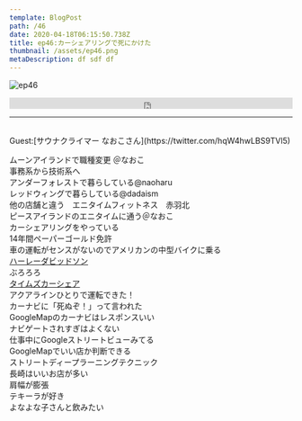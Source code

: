 ```yaml
---  
template: BlogPost  
path: /46  
date: 2020-04-18T06:15:50.738Z  
title: ep46:カーシェアリングで死にかけた
thumbnail: /assets/ep46.png
metaDescription: df sdf df  
---  
```

![ep46](/assets/ep46.png)  

<iframe width="100%" height="20" scrolling="no" frameborder="no" allow="autoplay" src="https://w.soundcloud.com/player/?url=https%3A//api.soundcloud.com/tracks/797381428&amp;color=%23ff5500&amp;inverse=false&amp;auto_play=false&amp;show_user=true"></iframe>

</br>


***
  
</br>
Guest:[サウナクライマー なおこさん](https://twitter.com/hqW4hwLBS9TVl5)  
<p>ムーンアイランドで職種変更 ＠なおこ<br>事務系から技術系へ<br>アンダーフォレストで暮らしている@naoharu<br>レッドウィングで暮らしている@dadaism<br>他の店舗と違う　エニタイムフィットネス　赤羽北<br>ピースアイランドのエニタイムに通う＠なおこ<br>カーシェアリングをやっている<br>14年間ペーパーゴールド免許<br>車の運転がセンスがないのでアメリカンの中型バイクに乗る<br><a rel="noreferrer noopener" href="http://www.harley-davidson.com/jp/ja/index.html" target="_blank">ハーレーダビッドソン</a><br>ぶろろろ<br><a href="http://share.timescar.jp/">タイムズカーシェア</a><br>アクアラインひとりで運転できた！<br>カーナビに「死ぬぞ！」って言われた<br>GoogleMapのカーナビはレスポンスいい<br>ナビゲートされすぎはよくない<br>仕事中にGoogleストリートビューみてる<br>GoogleMapでいい店か判断できる<br>ストリートディープラーニングテクニック<br>長崎はいいお店が多い<br>肩幅が膨張<br>テキーラが好き<br>よなよな子さんと飲みたい</p>